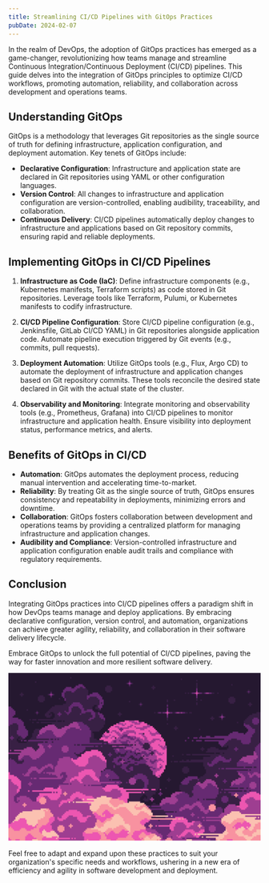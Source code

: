 ```yaml
---
title: Streamlining CI/CD Pipelines with GitOps Practices
pubDate: 2024-02-07
---
```


In the realm of DevOps, the adoption of GitOps practices has emerged as a game-changer, revolutionizing how teams manage and streamline Continuous Integration/Continuous Deployment (CI/CD) pipelines. This guide delves into the integration of GitOps principles to optimize CI/CD workflows, promoting automation, reliability, and collaboration across development and operations teams.

## Understanding GitOps

GitOps is a methodology that leverages Git repositories as the single source of truth for defining infrastructure, application configuration, and deployment automation. Key tenets of GitOps include:

-   **Declarative Configuration**: Infrastructure and application state are declared in Git repositories using YAML or other configuration languages.
-   **Version Control**: All changes to infrastructure and application configuration are version-controlled, enabling audibility, traceability, and collaboration.
-   **Continuous Delivery**: CI/CD pipelines automatically deploy changes to infrastructure and applications based on Git repository commits, ensuring rapid and reliable deployments.

## Implementing GitOps in CI/CD Pipelines

1. **Infrastructure as Code (IaC)**: Define infrastructure components (e.g., Kubernetes manifests, Terraform scripts) as code stored in Git repositories. Leverage tools like Terraform, Pulumi, or Kubernetes manifests to codify infrastructure.

2. **CI/CD Pipeline Configuration**: Store CI/CD pipeline configuration (e.g., Jenkinsfile, GitLab CI/CD YAML) in Git repositories alongside application code. Automate pipeline execution triggered by Git events (e.g., commits, pull requests).

3. **Deployment Automation**: Utilize GitOps tools (e.g., Flux, Argo CD) to automate the deployment of infrastructure and application changes based on Git repository commits. These tools reconcile the desired state declared in Git with the actual state of the cluster.

4. **Observability and Monitoring**: Integrate monitoring and observability tools (e.g., Prometheus, Grafana) into CI/CD pipelines to monitor infrastructure and application health. Ensure visibility into deployment status, performance metrics, and alerts.

## Benefits of GitOps in CI/CD

-   **Automation**: GitOps automates the deployment process, reducing manual intervention and accelerating time-to-market.
-   **Reliability**: By treating Git as the single source of truth, GitOps ensures consistency and repeatability in deployments, minimizing errors and downtime.
-   **Collaboration**: GitOps fosters collaboration between development and operations teams by providing a centralized platform for managing infrastructure and application changes.
-   **Audibility and Compliance**: Version-controlled infrastructure and application configuration enable audit trails and compliance with regulatory requirements.

## Conclusion

Integrating GitOps practices into CI/CD pipelines offers a paradigm shift in how DevOps teams manage and deploy applications. By embracing declarative configuration, version control, and automation, organizations can achieve greater agility, reliability, and collaboration in their software delivery lifecycle.

Embrace GitOps to unlock the full potential of CI/CD pipelines, paving the way for faster innovation and more resilient software delivery.

![GitOps CI/CD](./images/cover.png)

Feel free to adapt and expand upon these practices to suit your organization's specific needs and workflows, ushering in a new era of efficiency and agility in software development and deployment.
